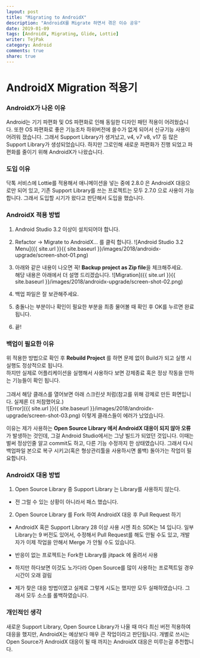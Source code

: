```yaml
---
layout: post
title: "Migrating to AndroidX"
description: "AndroidX를 Migrate 하면서 겪은 이슈 공유"
date: 2019-01-09
tags: [AndroidX, Migrating, Glide, Lottie]
writer: TejPak
category: Android
comments: true
share: true
---
```


# AndroidX Migration 적용기

###  AndroidX가 나온 이유

Android는 기기 파편화 및 OS 파편화로 인해 동일한 디자인 패턴 적용이 어려웠습니다.  또한 OS 파편화로 좋은 기능조차 하위버전에 쓸수가 없게 되어서 신규기능 사용이 어려워 졌습니다.
그래서 Support Library가 생겨났고, v4, v7 v8, v17 등 많은 Support Library가 생성되었습니다.
하지만 그로인해 새로운 파편화가 진행 되었고 파편화를 줄이기 위해 AndroidX가 나왔습니다.

### 도입 이유

닥톡 서비스에 Lottie를 적용해서 애니메이션을 넣는 중에 2.8.0 은 AndroidX 대응으로만 되어 있고, 기존 Support Library를 쓰는 프로젝트는 모두 2.7.0 으로 사용이 가능합니다.
그래서 도입할 시기가 왔다고 판단해서 도입을 했습니다.

### AndroidX 적용 방법

1. Android Studio 3.2 이상이 설치되어야 합니다.

2. Refactor -> Migrate to AndroidX... 를 클릭 합니다.
![Android Studio 3.2 Menu]({{ site.url }}{{ site.baseurl }}/images/2018/androidx-upgrade/screen-shot-01.png)

3. 아래와 같은 내용이 나오면 꼭! **Backup project as Zip file**을 체크해주세요.<br />해당 내용은 아래에서 더 설명 드리겠습니다.
![Migration]({{ site.url }}{{ site.baseurl }}/images/2018/androidx-upgrade/screen-shot-02.png)

4. 백업 파일은 잘 보관해주세요.

5. 충돌나는 부분이나 확인이 필요한 부분을 최종 물어볼 때 확인 후 OK를 누르면 완료 됩니다.

6. 끝!

### 백업이 필요한 이유

위 적용한 방법으로 확인 후 **Rebuild Project** 를 하면 문제 없이 Build가 되고 실행 시 실행도 정상적으로 됩니다.<br />
하지만 실제로 어플리케이션을 실행해서 사용하다 보면 강제종료 혹은 정상 작동을 안하는 기능들이 확인 됩니다.<br/>
<br/>
그래서 해당 클래스를 열어보면 아래 스크린샷 처럼(참고를 위해 강제로 만든 화면입니다. 실제론 더 처참했어요.)
<br/>
![Error]({{ site.url }}{{ site.baseurl }}/images/2018/androidx-upgrade/screen-shot-03.png)
이렇게 클래스들이 에러가 났었습니다.

이유는 제가 사용하는 **Open Source Library 에서 AndroidX 대응이 되지 않아 오류**가 발생하는 것인데, 그걸 Android Studio에서는 그냥 빌드가 되었던 것입니다.
이때는 벌써 정상인줄 알고 commit도 하고, 다른 기능 수정까지 한 상태였습니다. 그래서 다시 백업파일 본으로 복구 시키고(혹은 형상관리툴을 사용하시면 롤백) 돌아가는 작업이 필요합니다.

### AndroidX 대응 방법

1. Open Source Library 중 Support Library 는 Library를 사용하지 않는다.
  * 전 그럴 수 있는 상황이 아니라서 패스 했습니다.

2. Open Source Library 를 Fork 하여 AndroidX 대응 후 Pull Request 하기
  * AndroidX 혹은 Support Library 28 이상 사용 시엔 최소 SDK는 14 입니다.  일부 Library는 9 버전도 있어서, 수정해서 Pull Request를 해도 안될 수도 있고, 개발자가 이제 작업을 안해서 Merge 가 안될 수도 있습니다.
  * 반응이 없는 프로젝트는 Fork한 Library를  jitpack 에 올려서 사용
  * 하지만 하다보면 이것도 노가다라 Open Source를 많이 사용하는 프로젝트일 경우 시간이 오래 걸림

* 제가 찾은 대응 방법이였고 실제로 그렇게 시도는 했지만 모두 실패하였습니다. 그래서 모두 소스를 롤백하였습니다.

### 개인적인 생각

새로운 Support Library, Open Source Library가 나올 때 마다 최신 버전 적용하여 대응을 했지만, AndroidX는 예상보다 매우 큰 작업이라고 판단됩니다.  개별로 쓰시는 Open Source가 AndroidX 대응이 될 때 까지는 AndroidX 대응은 미루는걸 추천합니다.

